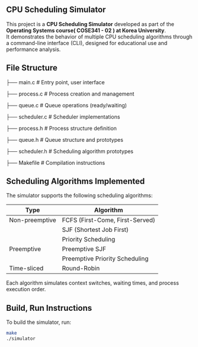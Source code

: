 ## CPU Scheduling Simulator

This project is a **CPU Scheduling Simulator** developed as part of the **Operating Systems course(	COSE341 - 02 ) at Korea University**.  
It demonstrates the behavior of multiple CPU scheduling algorithms through a command-line interface (CLI), designed for educational use and performance analysis.

## File Structure
├── main.c # Entry point, user interface

├── process.c # Process creation and management

├── queue.c # Queue operations (ready/waiting)

├── scheduler.c # Scheduler implementations

├── process.h # Process structure definition

├── queue.h # Queue structure and prototypes

├── scheduler.h # Scheduling algorithm prototypes

├── Makefile # Compilation instructions

## Scheduling Algorithms Implemented

The simulator supports the following scheduling algorithms:

| Type            | Algorithm                       |
|-----------------|---------------------------------|
| Non-preemptive  | FCFS (First-Come, First-Served) |
|                 | SJF (Shortest Job First)        |
|                 | Priority Scheduling             |
| Preemptive      | Preemptive SJF                  |
|                 | Preemptive Priority Scheduling  |
| Time-sliced     | Round-Robin                     |

Each algorithm simulates context switches, waiting times, and process execution order.

## Build, Run Instructions

To build the simulator, run:

```bash
make
./simulator

